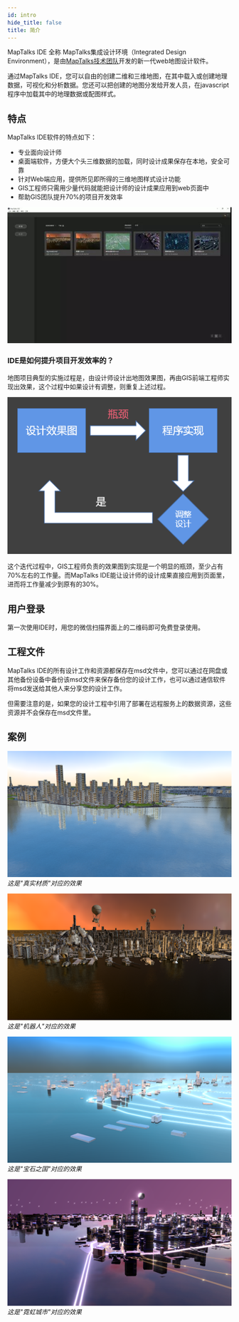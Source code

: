 ```yaml
---
id: intro
hide_title: false
title: 简介
---
```


MapTalks IDE 全称 MapTalks集成设计环境（Integrated Design Environment），是由[MapTalks技术团队](https://github.com/maptalks)开发的新一代web地图设计软件。

通过MapTalks IDE，您可以自由的创建二维和三维地图，在其中载入或创建地理数据，可视化和分析数据。您还可以把创建的地图分发给开发人员，在javascript程序中加载其中的地理数据或配图样式。
## 特点
MapTalks IDE软件的特点如下：
* 专业面向设计师
* 桌面端软件，方便大个头三维数据的加载，同时设计成果保存在本地，安全可靠
* 针对Web端应用，提供所见即所得的三维地图样式设计功能
* GIS工程师只需用少量代码就能把设计师的设计成果应用到web页面中
* 帮助GIS团队提升70%的项目开发效率

![界面](./assets/intro/intro-ui.jpg)

### IDE是如何提升项目开发效率的？
地图项目典型的实施过程是，由设计师设计出地图效果图，再由GIS前端工程师实现出效果，这个过程中如果设计有调整，则重复上述过程。

![开发流程](./assets/intro/intro-dev-flow.png)

这个迭代过程中，GIS工程师负责的效果图到实现是一个明显的瓶颈，至少占有70%左右的工作量。而MapTalks IDE能让设计师的设计成果直接应用到页面里，进而将工作量减少到原有的30%。


## 用户登录

第一次使用IDE时，用您的微信扫描界面上的二维码即可免费登录使用。

## 工程文件

MapTalks IDE的所有设计工作和资源都保存在msd文件中，您可以通过在网盘或其他备份设备中备份该msd文件来保存备份您的设计工作，也可以通过通信软件将msd发送给其他人来分享您的设计工作。

但需要注意的是，如果您的设计工程中引用了部署在远程服务上的数据资源，这些资源并不会保存在msd文件里。

## 案例

![简介](./assets/intro-1.png)
*这是"真实材质"对应的效果*

![简介](./assets/intro-2.png)
*这是"机器人"对应的效果*

![简介](./assets/intro-3.png)
*这是"宝石之国"对应的效果*

![简介](./assets/intro-4.png)
*这是"霓虹城市"对应的效果*
